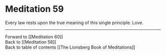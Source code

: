 # Meditation 59

Every law rests upon the true meaning of this single principle: Love. 

___

Forward to [[Meditation 60]]  
Back to [[Meditation 58]]  
Back to table of contents [[The Lionsberg Book of Meditations]]  